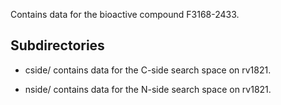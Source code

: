 Contains data for the bioactive compound F3168-2433.

## Subdirectories

- cside/ contains data for the C-side search space on rv1821.

- nside/ contains data for the N-side search space on rv1821.

